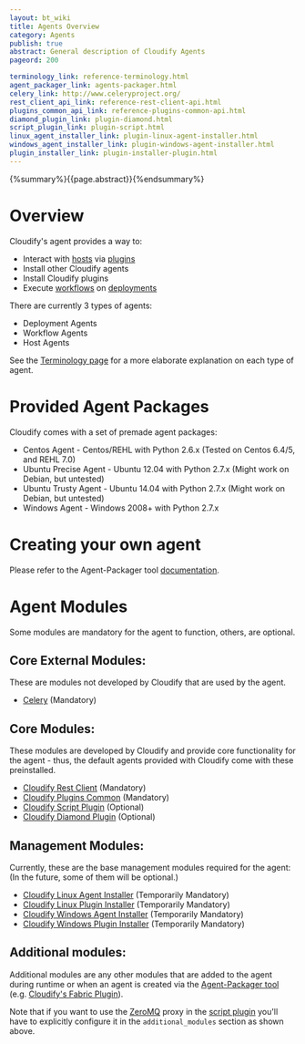 ```yaml
---
layout: bt_wiki
title: Agents Overview
category: Agents
publish: true
abstract: General description of Cloudify Agents
pageord: 200

terminology_link: reference-terminology.html
agent_packager_link: agents-packager.html
celery_link: http://www.celeryproject.org/
rest_client_api_link: reference-rest-client-api.html
plugins_common_api_link: reference-plugins-common-api.html
diamond_plugin_link: plugin-diamond.html
script_plugin_link: plugin-script.html
linux_agent_installer_link: plugin-linux-agent-installer.html
windows_agent_installer_link: plugin-windows-agent-installer.html
plugin_installer_link: plugin-installer-plugin.html
---
```

{%summary%}{{page.abstract}}{%endsummary%}

# Overview

Cloudify's agent provides a way to:

* Interact with [hosts]({{page.terminology_link}}#host) via [plugins]({{page.terminology_link}}#plugin)
* Install other Cloudify agents
* Install Cloudify plugins
* Execute [workflows]({{page.terminology_link}}#workflow) on [deployments]({{page.terminology_link}}#deployment)

There are currently 3 types of agents:

* Deployment Agents
* Workflow Agents
* Host Agents

See the [Terminology page]({{page.terminology_link}}#agent) for a more elaborate explanation on each type of agent.

# Provided Agent Packages

Cloudify comes with a set of premade agent packages:

* Centos Agent - Centos/REHL with Python 2.6.x (Tested on Centos 6.4/5, and REHL 7.0)
* Ubuntu Precise Agent - Ubuntu 12.04 with Python 2.7.x (Might work on Debian, but untested)
* Ubuntu Trusty Agent - Ubuntu 14.04 with Python 2.7.x (Might work on Debian, but untested)
* Windows Agent - Windows 2008+ with Python 2.7.x

# Creating your own agent

Please refer to the Agent-Packager tool [documentation]({{page.agent_packager_link}}).

# Agent Modules

Some modules are mandatory for the agent to function, others, are optional.

## Core External Modules:

These are modules not developed by Cloudify that are used by the agent.

- [Celery]({{page.celery_link}}) (Mandatory)

## Core Modules:

These modules are developed by Cloudify and provide core functionality for the agent - thus, the default agents provided with Cloudify come with these preinstalled.

- [Cloudify Rest Client]({{page.rest_client_api_link}}) (Mandatory)
- [Cloudify Plugins Common]({{page.plugins_common_api_link}}) (Mandatory)
- [Cloudify Script Plugin]({{page.script_plugin_link}}) (Optional)
- [Cloudify Diamond Plugin]({{page.diamond_plugin_link}}) (Optional)

## Management Modules:

Currently, these are the base management modules required for the agent:
(In the future, some of them will be optional.)

- [Cloudify Linux Agent Installer]({{page.linux_agent_installer_link}}) (Temporarily Mandatory)
- [Cloudify Linux Plugin Installer]({{page.plugin_installer_link}}) (Temporarily Mandatory)
- [Cloudify Windows Agent Installer]({{page.windows_agent_installer_link}}) (Temporarily Mandatory)
- [Cloudify Windows Plugin Installer]({{page.plugin_installer_link}}) (Temporarily Mandatory)

## Additional modules:

Additional modules are any other modules that are added to the agent during runtime or when an agent is created via the [Agent-Packager tool]({{page.agent_packager_link}}) (e.g. [Cloudify's Fabric Plugin](plugin-fabric.html)).

Note that if you want to use the [ZeroMQ](https://github.com/zeromq/pyzmq) proxy in the [script plugin]({{page.script_plugin_link}}) you'll have to explicitly configure it in the `additional_modules` section as shown above.